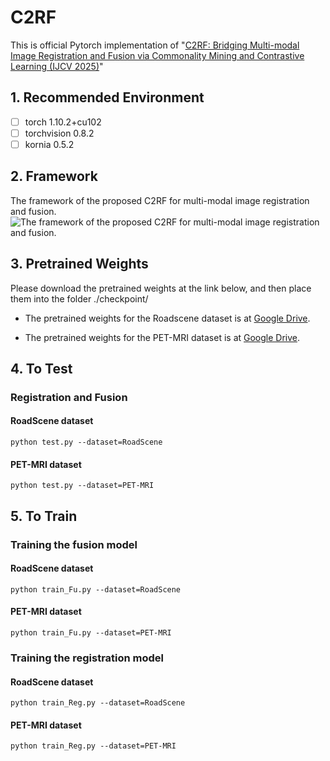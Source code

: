 # C2RF
This is official Pytorch implementation of "[C2RF: Bridging Multi-modal Image Registration and Fusion via Commonality Mining and Contrastive Learning (IJCV 2025)](https://link.springer.com/article/10.1007/s11263-025-02427-1)"

## 1. Recommended Environment
 - [ ] torch  1.10.2+cu102
 - [ ] torchvision 0.8.2 
 - [ ] kornia 0.5.2

## 2. Framework
The framework of the proposed C2RF for multi-modal image registration and fusion.
![The framework of the proposed C2RF for multi-modal image registration and fusion.](https://github.com/QinglongYan-hub/C2RF/blob/main/C2RF/Framework.png)

## 3. Pretrained Weights
Please download the pretrained weights at the link below, and then place them into the folder ./checkpoint/
- The pretrained weights for the Roadscene dataset is at [Google Drive](https://drive.google.com/drive/folders/1wOSVg9CsqZBJkHWYMGD1kCER9tThSxYk?usp=sharing).

- The pretrained weights for the PET-MRI dataset is at [Google Drive](https://drive.google.com/drive/folders/1M99NDvcnk71iZUVC6BlYyRvAKIZlUIK6?usp=sharing).

## 4. To Test
### Registration and Fusion 
#### RoadScene dataset    
    python test.py --dataset=RoadScene 
#### PET-MRI dataset
    python test.py --dataset=PET-MRI

## 5. To Train
### Training the fusion model 
#### RoadScene dataset
    python train_Fu.py --dataset=RoadScene
#### PET-MRI dataset
    python train_Fu.py --dataset=PET-MRI

### Training the registration model 
#### RoadScene dataset
    python train_Reg.py --dataset=RoadScene
#### PET-MRI dataset
    python train_Reg.py --dataset=PET-MRI
